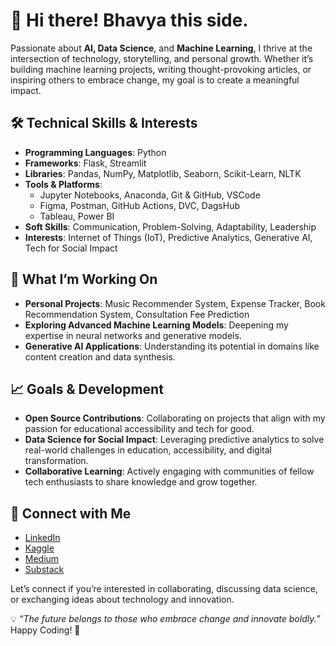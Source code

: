 # 👋 Hi there! Bhavya this side.
Passionate about **AI, Data Science**, and **Machine Learning**, I thrive at the intersection of technology, storytelling, and personal growth. Whether it’s building machine learning projects, writing thought-provoking articles, or inspiring others to embrace change, my goal is to create a meaningful impact.

## 🛠️ Technical Skills & Interests
- **Programming Languages**: Python
- **Frameworks**: Flask, Streamlit
- **Libraries**: Pandas, NumPy, Matplotlib, Seaborn, Scikit-Learn, NLTK  
- **Tools & Platforms**:  
  - Jupyter Notebooks, Anaconda, Git & GitHub, VSCode  
  - Figma, Postman, GitHub Actions, DVC, DagsHub  
  - Tableau, Power BI  
- **Soft Skills**: Communication, Problem-Solving, Adaptability, Leadership  
- **Interests**: Internet of Things (IoT), Predictive Analytics, Generative AI, Tech for Social Impact  

## 🌱 What I’m Working On
- **Personal Projects**: Music Recommender System, Expense Tracker, Book Recommendation System, Consultation Fee Prediction 
- **Exploring Advanced Machine Learning Models**: Deepening my expertise in neural networks and generative models.  
- **Generative AI Applications**: Understanding its potential in domains like content creation and data synthesis.  

## 📈 Goals & Development
- **Open Source Contributions**: Collaborating on projects that align with my passion for educational accessibility and tech for good.  
- **Data Science for Social Impact**: Leveraging predictive analytics to solve real-world challenges in education, accessibility, and digital transformation.  
- **Collaborative Learning**: Actively engaging with communities of fellow tech enthusiasts to share knowledge and grow together.

## 🤝 Connect with Me
- [LinkedIn](https://www.linkedin.com/in/bhavya-jha-52461b250/)  
- [Kaggle](https://www.kaggle.com/bhavyajha04)  
- [Medium](https://medium.com/@bhavyajha1404)  
- [Substack](https://substack.com/@04bhavyaa)  

Let’s connect if you’re interested in collaborating, discussing data science, or exchanging ideas about technology and innovation.

💡 *“The future belongs to those who embrace change and innovate boldly.”*  Happy Coding! 🚀
